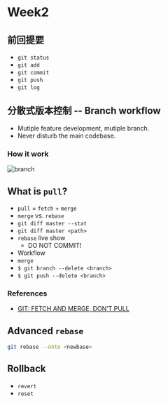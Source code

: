 # Week2

## 前回提要
- `git status`
- `git add`
- `git commit`
- `git push`
- `git log`

## 分散式版本控制 -- Branch workflow
- Mutiple feature development, mutiple branch.
- Never disturb the main codebase.

### How it work

![branch](https://docs.google.com/drawings/d/1GIYdJVVUDJah87L_eXc76YytV395qY8Y94RaSb5SNa0/pub?w=670&h=619)

## What is `pull`?
- `pull` = `fetch` + `merge`
- `merge` vs. `rebase`
- `git diff master --stat`
- `git diff master <path>`
- `rebase` live show
  - DO NOT COMMIT!
- Workflow
- `merge`
- `$ git branch --delete <branch>`
- `$ git push --delete <branch>`

### References
- [GIT: FETCH AND MERGE, DON’T PULL](http://longair.net/blog/2009/04/16/git-fetch-and-merge/)

## Advanced `rebase`
```bash
git rebase --onto <newbase>
```

## Rollback
- `revert`
- `reset`
